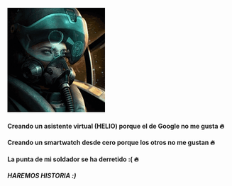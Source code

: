 
![](https://github.com/NoSoyDani/NoSoyDani/blob/master/tenor.gif)

#### Creando un asistente virtual (HELIO) porque el de Google no me gusta :fire: 

#### Creando un smartwatch desde cero porque los otros no me gustan :fire:

#### La punta de mi soldador se ha derretido :( :fire:

#### _HAREMOS HISTORIA :)_ 

